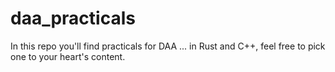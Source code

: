 # daa_practicals
In this repo you'll find practicals for DAA ... in Rust and C++, feel free to pick one to your heart's content.